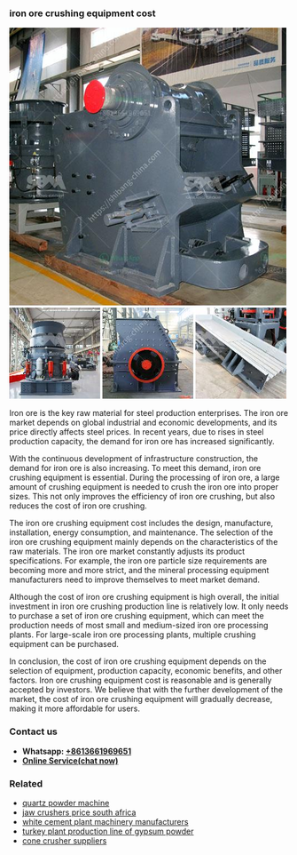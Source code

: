 <h3>iron ore crushing equipment cost</h3><img src='1706773280.jpg' alt=''><p>Iron ore is the key raw material for steel production enterprises. The iron ore market depends on global industrial and economic developments, and its price directly affects steel prices. In recent years, due to rises in steel production capacity, the demand for iron ore has increased significantly.</p><p>With the continuous development of infrastructure construction, the demand for iron ore is also increasing. To meet this demand, iron ore crushing equipment is essential. During the processing of iron ore, a large amount of crushing equipment is needed to crush the iron ore into proper sizes. This not only improves the efficiency of iron ore crushing, but also reduces the cost of iron ore crushing.</p><p>The iron ore crushing equipment cost includes the design, manufacture, installation, energy consumption, and maintenance. The selection of the iron ore crushing equipment mainly depends on the characteristics of the raw materials. The iron ore market constantly adjusts its product specifications. For example, the iron ore particle size requirements are becoming more and more strict, and the mineral processing equipment manufacturers need to improve themselves to meet market demand.</p><p>Although the cost of iron ore crushing equipment is high overall, the initial investment in iron ore crushing production line is relatively low. It only needs to purchase a set of iron ore crushing equipment, which can meet the production needs of most small and medium-sized iron ore processing plants. For large-scale iron ore processing plants, multiple crushing equipment can be purchased.</p><p>In conclusion, the cost of iron ore crushing equipment depends on the selection of equipment, production capacity, economic benefits, and other factors. Iron ore crushing equipment cost is reasonable and is generally accepted by investors. We believe that with the further development of the market, the cost of iron ore crushing equipment will gradually decrease, making it more affordable for users.</p><h3>Contact us</h3><ul><li><strong>Whatsapp:&nbsp;<a href="https://wa.me/8613661969651">+8613661969651</a></strong></li><li><a href="https://swt.shibang-china.com/?git&amp;zhl&amp;iron ore crushing equipment cost"><strong>Online Service(chat now)</strong></a></li></ul><h3>Related</h3><ul><li><a href='quartz powder machine.md'>quartz powder machine</a></li><li><a href='jaw crushers price south africa.md'>jaw crushers price south africa</a></li><li><a href='white cement plant machinery manufacturers.md'>white cement plant machinery manufacturers</a></li><li><a href='turkey plant production line of gypsum powder.md'>turkey plant production line of gypsum powder</a></li><li><a href='cone crusher suppliers.md'>cone crusher suppliers</a></li></ul>